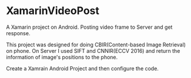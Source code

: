 # XamarinVideoPost
A Xamarin project on Android. Posting video frame to Server and get response.

This project was designed for doing CBIR(Content-based Image Retrieval) on phone.
On Server I used SIFT and CNNIR(ECCV 2016) and return the information of image's positions to the phone.

Create a Xamrain Android Project and then configure the code.
